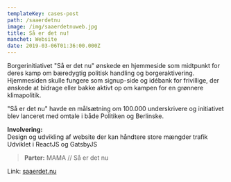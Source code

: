 ```yaml
---
templateKey: cases-post
path: /saaerdetnu
image: /img/saaerdetnuweb.jpg
title: Så er det nu!
manchet: Website
date: 2019-03-06T01:36:00.000Z
---
```

Borgerinitiativet "Så er det nu" ønskede en hjemmeside som midtpunkt for deres kamp om bæredygtig politisk handling og borgeraktivering. Hjemmesiden skulle fungere som signup-side og idébank for frivillige, der ønskede at bidrage eller bakke aktivt op om kampen for en grønnere klimapolitik. 

"Så er det nu" havde en målsætning om 100.000 underskrivere og initiativet blev lanceret med omtale i både Politiken og Berlinske.

**Involvering:** \
Design og udvikling af website der kan håndtere store mængder trafik\
Udviklet i ReactJS og GatsbyJS

> **Parter:** MAMA // Så er det nu

Link: [saaerdet.nu](https://www.saaerdet.nu)
